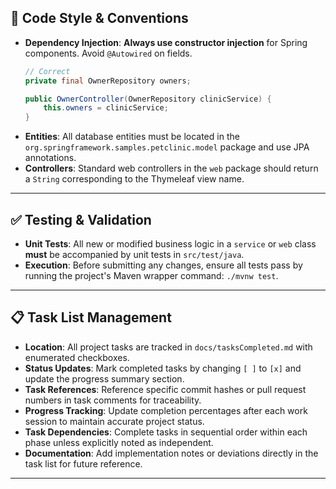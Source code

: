 ## 📝 Code Style & Conventions

* **Dependency Injection**: **Always use constructor injection** for Spring components. Avoid `@Autowired` on fields.
    ```java
    // Correct
    private final OwnerRepository owners;

    public OwnerController(OwnerRepository clinicService) {
        this.owners = clinicService;
    }
    ```
* **Entities**: All database entities must be located in the `org.springframework.samples.petclinic.model` package and use JPA annotations.
* **Controllers**: Standard web controllers in the `web` package should return a `String` corresponding to the Thymeleaf view name.

---

## ✅ Testing & Validation

* **Unit Tests**: All new or modified business logic in a `service` or `web` class **must** be accompanied by unit tests in `src/test/java`.
* **Execution**: Before submitting any changes, ensure all tests pass by running the project's Maven wrapper command: `./mvnw test`.

---

## 📋 Task List Management

* **Location**: All project tasks are tracked in `docs/tasksCompleted.md` with enumerated checkboxes.
* **Status Updates**: Mark completed tasks by changing `[ ]` to `[x]` and update the progress summary section.
* **Task References**: Reference specific commit hashes or pull request numbers in task comments for traceability.
* **Progress Tracking**: Update completion percentages after each work session to maintain accurate project status.
* **Task Dependencies**: Complete tasks in sequential order within each phase unless explicitly noted as independent.
* **Documentation**: Add implementation notes or deviations directly in the task list for future reference.

---
